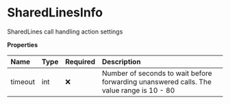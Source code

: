 # SharedLinesInfo

SharedLines call handling action settings

**Properties**

| Name    | Type | Required | Description                                                                              |
| :------ | :--- | :------- | :--------------------------------------------------------------------------------------- |
| timeout | int  | ❌       | Number of seconds to wait before forwarding unanswered calls. The value range is 10 - 80 |

<!-- This file was generated by liblab | https://liblab.com/ -->
